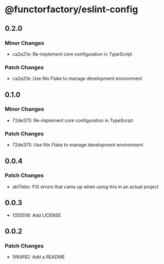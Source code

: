 # @functorfactory/eslint-config

## 0.2.0

### Minor Changes

- ca2a21e: Re-implement core configuration in TypeScript

### Patch Changes

- ca2a21e: Use Nix Flake to manage development environment

## 0.1.0

### Minor Changes

- 72de375: Re-implement core configuration in TypeScript

### Patch Changes

- 72de375: Use Nix Flake to manage development environment

## 0.0.4

### Patch Changes

- ab17ebc: FIX errors that came up when using this in an actual project

## 0.0.3

- 1355518: Add LICENSE

## 0.0.2

### Patch Changes

- 5f64f82: Add a README
